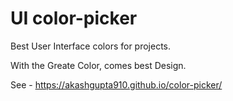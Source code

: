 # UI color-picker
Best User Interface colors for projects.

With the Greate Color, comes best Design.

See - https://akashgupta910.github.io/color-picker/
